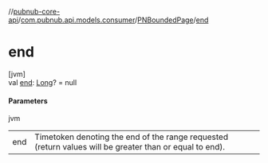 //[pubnub-core-api](../../../index.md)/[com.pubnub.api.models.consumer](../index.md)/[PNBoundedPage](index.md)/[end](end.md)

# end

[jvm]\
val [end](end.md): [Long](https://kotlinlang.org/api/latest/jvm/stdlib/kotlin/-long/index.html)? = null

#### Parameters

jvm

| | |
|---|---|
| end | Timetoken denoting the end of the range requested     (return values will be greater than or equal to end). |
